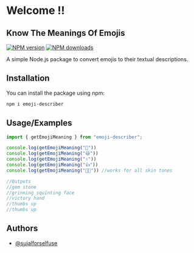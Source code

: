 # Welcome !!
## Know The Meanings Of Emojis

[![NPM version](https://img.shields.io/npm/v/emoji-describer.svg?style=flat)](https://www.npmjs.com/package/emoji-describer)
[![NPM downloads](https://img.shields.io/npm/dm/emoji-describer.svg?style=flat)](https://www.npmjs.com/package/emoji-describer)

A simple Node.js package to convert emojis to their textual descriptions.

## Installation

You can install the package using npm:

```bash
npm i emoji-describer
``` 


## Usage/Examples

```javascript
import { getEmojiMeaning } from "emoji-describer";

console.log(getEmojiMeaning("💎"))
console.log(getEmojiMeaning("😆"))
console.log(getEmojiMeaning("✌️"))
console.log(getEmojiMeaning("👍"))
console.log(getEmojiMeaning("👍🏼")) //works for all skin tones

//Outputs
//gem stone
//grinning squinting face
//victory hand
//thumbs up
//thumbs up
```


## Authors

- [@sujalforselfuse](https://www.github.com/sujalforselfuse)


